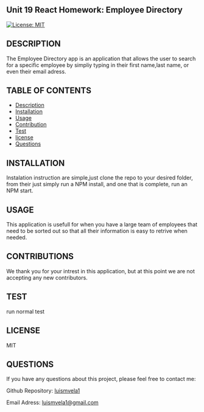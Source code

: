  ## Unit 19 React Homework: Employee Directory

  [![License: MIT](https://img.shields.io/badge/License-MIT-yellow.svg)](https://opensource.org/licenses/MIT)

  ## DESCRIPTION

  The Employee Directory app is an application that allows the user to search for a specific employee by simpliy typing in their first name,last name, or even their email adress.

  ## TABLE OF CONTENTS

  * [Description](#description)
  * [Installation](#install)
  * [Usage](#usage)
  * [Contribution](#contribution)
  * [Test](#test)
  * [license](#license)
  * [Questions](#questions)
  

  ## INSTALLATION

  Instalation instruction are simple,just clone the repo to your desired folder, from their just simply run a NPM install, and one that is complete, run an NPM start.

  ## USAGE

  This application is usefull for when you have a large team of employees that need to be sorted out so that all their information is easy to retrive when needed.

  ## CONTRIBUTIONS

  We thank you for your intrest in this application, but at this point we are not accepting any new contributors.

  ## TEST

  run normal test

  ## LICENSE

  MIT

  ## QUESTIONS
  
  If you have any questions about this project, please feel free to contact me:

  Github Repository: [luismvela1](https://github.com/luismvela1)

  Email Adress: [luismvela1@gmail.com](luismvela1@gmail.com)